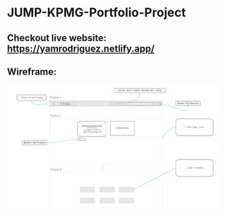 ﻿# JUMP-KPMG-Portfolio-Project

## Checkout live website: https://yamrodriguez.netlify.app/
## Wireframe:

![](wireframe.png)
